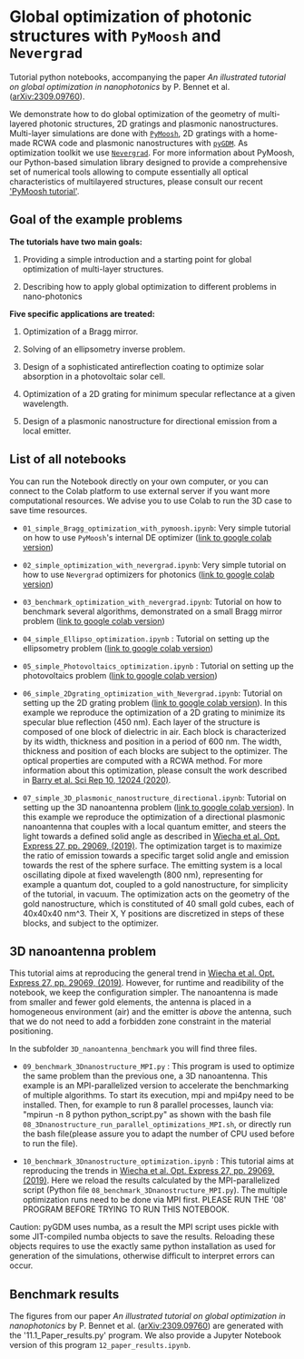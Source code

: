# Global optimization of photonic structures with `PyMoosh` and `Nevergrad`

Tutorial python notebooks, accompanying the paper *An illustrated tutorial on global optimization in nanophotonics* by P. Bennet et al. ([arXiv:2309.09760](https://arxiv.org/abs/2309.09760)).

We demonstrate how to do global optimization of the geometry of multi-layered photonic structures, 2D gratings and plasmonic nanostructures. Multi-layer simulations are done with [`PyMoosh`](https://github.com/AnMoreau/PyMoosh), 2D gratings with a home-made RCWA code and plasmonic nanostructures with [`pyGDM`](https://homepages.laas.fr/pwiecha/pygdm_doc/). As optimization toolkit we use [`Nevergrad`](https://facebookresearch.github.io/nevergrad/). For more information about PyMoosh, our Python-based simulation library designed to provide a comprehensive set of numerical tools allowing to compute essentially all optical characteristics of multilayered structures, please consult our recent ['PyMoosh tutorial'](https://arxiv.org/pdf/2309.00654.pdf).

## Goal of the example problems

**The tutorials have two main goals:**

  1. Providing a simple introduction and a starting point for global optimization of multi-layer structures.
  
  2. Describing how to apply global optimization to different problems in nano-photonics
  

**Five specific applications are treated:**

  1. Optimization of a Bragg mirror.
  
  2. Solving of an ellipsometry inverse problem.
  
  3. Design of a sophisticated antireflection coating to optimize solar absorption in a photovoltaic solar cell.
  
  4. Optimization of a 2D grating for minimum specular reflectance at a given wavelength.
  
  5. Design of a plasmonic nanostructure for directional emission from a local emitter.


## List of all notebooks

You can run the Notebook directly on your own computer, or you can connect to the Colab platform to use external server if you want more computational resources. We advise you to use Colab to run the 3D case to save time resources.  

  - `01_simple_Bragg_optimization_with_pymoosh.ipynb`: Very simple tutorial on how to use `PyMoosh`'s internal DE optimizer ([link to google colab version](https://drive.google.com/file/d/1d9J9dqxvhBc88QPPP3WDT-4-YOOPIi5a/view?usp=sharing))
  
  - `02_simple_optimization_with_nevergrad.ipynb`: Very simple tutorial on how to use `Nevergrad` optimizers for photonics ([link to google colab version](https://drive.google.com/file/d/1fRvlXTPhfa7cmDQ-xozGLIEBBZIxhP2w/view?usp=sharing))
  
  - `03_benchmark_optimization_with_nevergrad.ipynb`: Tutorial on how to benchmark several algorithms, demonstrated on a small Bragg mirror problem ([link to google colab version](https://drive.google.com/file/d/1q3y9DA87kR7-Vip0ie3A5ioiwmrAr3cY/view?usp=sharing))

  - `04_simple_Ellipso_optimization.ipynb` : Tutorial on setting up the ellipsometry problem ([link to google colab version](https://drive.google.com/file/d/1JbnoOo6xvA_5LDBwCuF00xXaTjlQ-r8V/view?usp=sharing))

  - `05_simple_Photovoltaics_optimization.ipynb` : Tutorial on setting up the photovoltaics problem ([link to google colab version](https://drive.google.com/file/d/1MHzrVjxxHiy8s813vokzQABpnAo1Q9pr/view?usp=sharing))
  
  - `06_simple_2Dgrating_optimization_with_Nevergrad.ipynb`: Tutorial on setting up the 2D grating problem ([link to google colab version](https://drive.google.com/file/d/16-61bLnL-dVe6jfG3Hqcv_pOk8QP1M2l/view?usp=sharing)). In this example we reproduce the optimization of a 2D grating to minimize its specular blue reflection (450 nm). Each layer of the structure is composed of one block of dielectric in air. Each block is characterized by its width, thickness and position in a period of 600 nm. The width, thickness and position of each blocks are subject to the optimizer. The optical properties are computed with a RCWA method. For more information about this optimization, please consult the work described in [Barry et al. Sci Rep 10, 12024 (2020)](https://www.nature.com/articles/s41598-020-68719-3#citeas).
  
  - `07_simple_3D_plasmonic_nanostructure_directional.ipynb`: Tutorial on setting up the 3D nanoantenna problem ([link to google colab version](https://drive.google.com/file/d/1HVzmNqhjNy-XLUP_Qwq8g4jkrhxGpjU2/view?usp=sharing)). In this example we reproduce the optimization of a directional plasmonic nanoantenna that couples with a local quantum emitter, and steers the light towards a defined solid angle as described in [Wiecha et al. Opt. Express 27, pp. 29069, (2019)](https://doi.org/10.1364/OE.27.029069). The optimization target is to maximize the ratio of emission towards a specific target solid angle and emission towards the rest of the sphere surface. The emitting system is a local oscillating dipole at fixed wavelength (800 nm), representing for example a quantum dot, coupled to a gold nanostructure, for simplicity of the tutorial, in vacuum. The optimization acts on the geometry of the gold nanostructure, which is constituted of 40 small gold cubes, each of 40x40x40 nm^3. Their X, Y positions are discretized in steps of these blocks, and subject to the optimizer. 

## 3D nanoantenna problem

  This tutorial aims at reproducing the general trend in [Wiecha et al. Opt. Express 27, pp. 29069, (2019)](https://doi.org/10.1364/OE.27.029069). However, for runtime and readibility of the notebook, we keep the configuration simpler. The nanoantenna is made from smaller and fewer gold elements, the antenna is placed in a homogeneous environment (air) and the emitter is *above* the antenna, such that we do not need to add a forbidden zone constraint in the material positioning. 

  In the subfolder `3D_nanoantenna_benchmark` you will find three files.

  - `09_benchmark_3Dnanostructure_MPI.py` : This program is used to optimize the same problem than the previous one, a 3D nanoantenna. This example is an MPI-parallelized version to accelerate the benchmarking of multiple algorithms. To start its execution, mpi and mpi4py need to be installed. Then, for example to run 8 parallel processes, launch via: "mpirun -n 8 python python_script.py" as shown with the bash file `08_3Dnanostructure_run_parallel_optimizations_MPI.sh`, or directly run the bash file(please assure you to adapt the number of CPU used before to run the file). 

  - `10_benchmark_3Dnanostructure_optimization.ipynb` : This tutorial aims at reproducing the trends in [Wiecha et al. Opt. Express 27, pp. 29069, (2019)](https://doi.org/10.1364/OE.27.029069). Here we reload the results calculated by the MPI-parallelized script (Python file `08_benchmark_3Dnanostructure_MPI.py`). The multiple optimization runs need to be done via MPI first. PLEASE RUN THE '08' PROGRAM BEFORE TRYING TO RUN THIS NOTEBOOK.

  Caution: pyGDM uses numba, as a result the MPI script uses pickle with some JIT-compiled numba objects to save the results. Reloading these objects requires to use the exactly same python installation as used for generation of the simulations, otherwise difficult to interpret errors can occur.


## Benchmark results

The figures from our paper *An illustrated tutorial on global optimization in nanophotonics* by P. Bennet et al. ([arXiv:2309.09760](https://arxiv.org/abs/2309.09760)) are generated with the '11.1_Paper_results.py' program. We also provide a Jupyter Notebook version of this program `12_paper_results.ipynb`.


